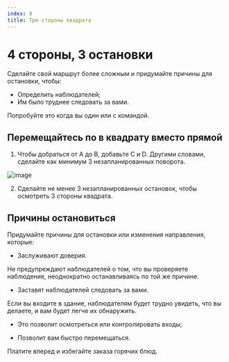 ```yaml
---
index: 8
title: Три стороны квадрата
---
```

# 4 стороны, 3 остановки

Сделайте свой маршрут более сложным и придумайте причины для остановки, чтобы:

*   Определить наблюдателей;
*   Им было труднее следовать за вами.

Попробуйте это когда вы один или с командой.

## Перемещайтесь по в квадрату вместо прямой

1. Чтобы добраться от A до B, добавьте C и D. Другими словами, сделайте как минимум 3 незапланированных поворота.

![image](countersurveillance.png)

2. Сделайте не менее 3 незапланированных остановок, чтобы осмотреть 3 стороны квадрата.

## Причины остановиться

Придумайте причины для остановки или изменения направления, которые:

*   Заслуживают доверия.

Не предупреждают наблюдателей о том, что вы проверяете наблюдение, неоднократно останавливаясь по той же причине.

*   Заставят наблюдателей следовать за вами.

Если вы входите в здание, наблюдателям будет трудно увидеть, что вы делаете, и вам будет легче их обнаружить.

*   Это позволит осмотреться или контролировать входы;

*   Позволит вам быстро перемещаться.

Платите вперед и избегайте заказа горячих блюд.